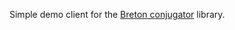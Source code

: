 Simple demo client for the [Breton conjugator](https://github.com/tpetillon/breton-conjugator) library.
